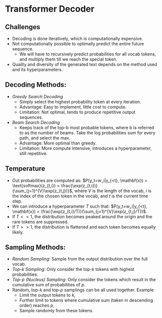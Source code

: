 # Transformer Decoder

## Challenges
- Decoding is done iteratively, which is computationally expensive. 
- Not computationally possible to optimally predict the entire future sequence. 
  - We will have to recursively predict probabilities for all vocab tokens, and multiply them till we reach the special token. 
- Quality and diversity of the generated text depends on the method used and its hyperparameters. 


## Decoding Methods:
- *Greedy Search Decoding*
  - Simply select the highest probability token at every iteration. 
  - Advantage: Easy to implement, little cost to compute. 
  - Limitation: Not optimal, tends to produce repetitive output sequences. 
- *Beam Search Decoding*
  - Keeps track of the top-b most probable tokens, where b is referred to as the number of beams. Take the log probabilities sum for every path, and select the max. 
  - Advantage: More optimal than greedy. 
  - Limitation: More compute intensive, introduces a hyperparameter, still repetitive. 

## Temperature
- Out probabilities are computed as: $P(y_t=w_i|y_{<t}, \mathbf{x}) = \text{softmax}(z_{t,i}) = \frac{\exp(z_{t,i})}{\sum_{j=1}^{V}\exp(z_{t,j})}$, where $V$ is the length of the vocab, $i$ is the index of the chosen token in the vocab, and $t$ is the current time step. 
- We can introduce a hyperparameter $T$ such that: $P(y_t=w_i|y_{<t}, \mathbf{x}) = \frac{\exp(z_{t,i}/T)}{\sum_{j=1}^{V}\exp(z_{t,j}/T)}$. 
- If $T<<1$, the distribution becomes peaked around the origin and the rare tokens are suppressed. 
- If $T>>1$, the distribution is flattened and each token becomes equally likely. 

## Sampling Methods:
- *Random Sampling*: Sample from the output distribution over the full vocab. 
- *Top-k Sampling*: Only consider the top-$k$ tokens with highest probabilities. 
- *Top-p (Nucleus) Sampling*: Only consider the tokens which result in the cumulative sum of probabilities of $p$. 
- Random, top-$k$ and top-$p$ samplings can be all used together. Example
  - Limit the output tokens to $k$, 
  - Further limit to tokens where cumulative sum (taken in descending order) reaches $p$, 
  - Sample randomly from these tokens. 